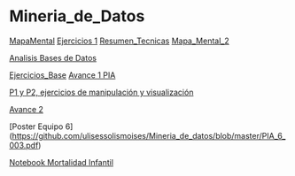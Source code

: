 # Mineria_de_Datos

[MapaMental](https://github.com/MarleneCalderon/Mineria_de_Datos/blob/master/MapaMental_1_1811330.pdf)
[Ejercicios 1](https://github.com/MarleneCalderon/Mineria_de_Datos/blob/master/Ejercicios%201.pdf)
[Resumen_Tecnicas](https://github.com/MarleneCalderon/Mineria_de_Datos/blob/master/Resumenes_Tecnicas_1811330.pdf)
[Mapa_Mental_2](https://github.com/MarleneCalderon/Mineria_de_Datos/blob/master/MapaMental_2_1811330.pdf)


[Analisis Bases de  Datos](https://github.com/MarleneCalderon/Mineria_de_Datos/upload/master)

[Ejercicios_Base](https://github.com/MarleneCalderon/Mineria_de_Datos/blob/master/Ejercicios%20Base.ipynb)
[Avance 1 PIA](https://github.com/MarleneCalderon/Mineria_de_Datos/upload/master)

[P1 y P2, ejercicios de manipulación y visualización](https://github.com/ulisessolismoises/Mineria_de_datos/blob/master/Ejercicios%20Python%20miner%C3%ADa%20de%20datos_6_003.ipynb )


[Avance 2](https://github.com/MarleneCalderon/Mineria_de_Datos/blob/master/Avance2%20(1)%20(2)%20(1)%20(1)%20(1)%20(1).ipynb)

[Poster Equipo 6] (https://github.com/ulisessolismoises/Mineria_de_datos/blob/master/PIA_6_003.pdf)

[Notebook Mortalidad Infantil](https://github.com/ulisessolismoises/Mineria_de_datos/blob/master/Notebook_Mortalidad_Infantil.ipynb)
